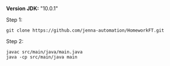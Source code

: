 **Version JDK:** "10.0.1"

Step 1: 

```
git clone https://github.com/jenna-automation/HomeworkFT.git
```
Step 2: 

```
javac src/main/java/main.java
java -cp src/main/java main
```
